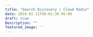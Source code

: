 ```yaml
---
title: "Search Discovery | Cloud Radix"
date: 2019-02-11T09:01:30-05:00
draft: true
Description: ""
featured_image: ''
---
```


